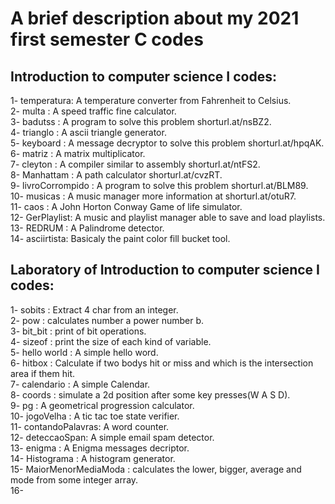 # A brief description about my 2021 first semester C codes 
## Introduction to computer science I codes:
1-  temperatura: A temperature converter from Fahrenheit to Celsius.<br>
2-  multa      : A speed traffic fine calculator.<br>
3-  badutss    : A program to solve this problem shorturl.at/nsBZ2.<br>
4-  trianglo   : A ascii triangle generator.<br>
5-  keyboard   : A message decryptor to solve this problem shorturl.at/hpqAK.<br>
6-  matriz     : A matrix multiplicator.<br>
7-  cleyton    : A compiler similar to assembly shorturl.at/ntFS2.<br>
8-  Manhattam  : A path calculator shorturl.at/cvzRT.<br>
9-  livroCorrompido : A program to solve this problem shorturl.at/BLM89.<br>
10- musicas    : A music manager more information at shorturl.at/otuR7.<br>
11- caos       : A John Horton Conway Game of life simulator.<br>
12- GerPlaylist: A music and playlist manager able to save and load playlists.<br>
13- REDRUM     : A Palindrome detector.<br>
14- asciirtista: Basicaly the paint color fill bucket tool.<br>

## Laboratory of Introduction to computer science I codes:
1-  sobits      : Extract 4 char from an integer.<br>
2-  pow         : calculates number a power number b.<br>
3-  bit_bit     : print of bit operations.<br>
4-  sizeof      : print the size of each kind of variable.<br>
5-  hello world : A simple hello word.<br>
6-  hitbox      : Calculate if two bodys hit or miss and which is the intersection area if them hit.<br>
7-  calendario  : A simple Calendar.<br>
8-  coords      : simulate a 2d position after some key presses(W A S D).<br>
9-  pg          : A geometrical progression calculator.<br>
10- jogoVelha   : A tic tac toe state verifier.<br>
11- contandoPalavras: A word counter.<br>
12- deteccaoSpan: A simple email spam detector.<br>
13- enigma      : A Enigma messages decriptor.<br>
14- Histograma  : A histogram generator.<br>
15- MaiorMenorMediaModa : calculates the lower, bigger, average and mode from some integer array.<br>
16- 
